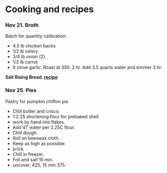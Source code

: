 # Cooking and recipes

### Nov 21.  Broth

Batch for quantity calibration:
 - 4.5 lb chicken backs
 - 1/2 lb celery
 - 3/4 lb onion (2).
 - 1/2 lb carrot
 - 6 clove garlic.
Roast at 350. 2 hr.  Add 3.5 quarts water and simmer 3 hr.

**Salt Rising Bread.  [recipe](./salt_rising.png)**
 
### Nov 25.  Pies

Pastry for pumpkin chiffon pie
 - Chill butter and crisco.
 - 1:2.25 shortening:flour for prebaked shell.
 - work by hand into flakes.
 - Add 4T water per 2.25C flour.
 - Chill dough.
 - Roll on beeswax cloth.
 - Keep as high as possible.
 - prick.
 - Chill in freezer.  
 - Foil and salt 15 min. 
 - uncover, 425, 15 min 375.
 
